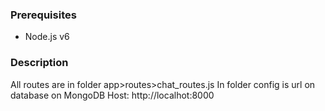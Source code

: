 ### Prerequisites
- Node.js v6

### Description
All routes are in folder app>routes>chat_routes.js
In folder config is url on database on MongoDB
Host: http://localhot:8000